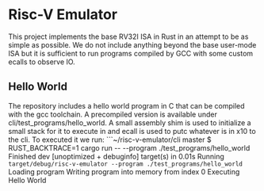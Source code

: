 # Risc-V Emulator

This project implements the base RV32I ISA in Rust in an attempt to be as simple as possible. We do not include anything beyond the base user-mode ISA but it is sufficient to run programs compiled by GCC with some custom ecalls to observe IO.

## Hello World

The repository includes a hello world program in C that can be compiled with the gcc toolchain. A precompiled version is available under cli/test_programs/hello_world. A small assembly shim is used to initialize a small stack for it to execute in and ecall is used to putc whatever is in x10 to the cli. To executed it we run: ```~/risc-v-emulator/cli master $ RUST_BACKTRACE=1 cargo run -- --program ./test_programs/hello_world
    Finished dev [unoptimized + debuginfo] target(s) in 0.01s
     Running `target/debug/risc-v-emulator --program ./test_programs/hello_world`
Loading program
Writing program into memory from index 0
Executing
Hello World
```
